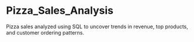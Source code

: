 # Pizza_Sales_Analysis
Pizza sales analyzed using SQL to uncover trends in revenue, top products, and customer ordering patterns.
